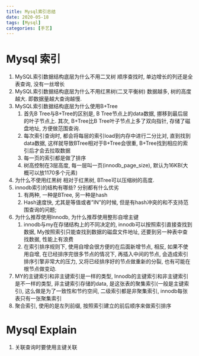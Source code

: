 ```yaml
---
title: Mysql索引总结
date: 2020-05-18
tags: [Mysql]
categories: [手艺]
---
```



<!--more-->
# Mysql 索引
1. MySQL索引数据结构底层为什么不用二叉树
    顺序查找时, 单边增长的列还是全表查询, 没有一丝增长
2. MySQL索引数据结构底层为什么不用红黑树(二叉平衡树)
    数据越多, 树的高度越大. 即数据量越大查询越慢.
3. MySQL索引数据结构底层为什么使用B+Tree
    1. 首先B Tree与B+Tree的区别是, B Tree节点上的data数据, 挪移到最后层的叶子节点上. 其次, B+Tree比B Tree叶子节点上多了双向指针, 存储了磁盘地址, 方便做范围查询. 
    2. 每次索引查询时, 都会将每层的索引load到内存中进行二分比对, 直到找到data数据, 这样就导致BTree相对于B+Tree会很重, B+Tree找到相应的索引后才会去拉取数据
    3. 每一页的索引都是做了排序
    4. 树高控制在3层高度, 每一层叫一页(innodb_page_size), 默认为16KB(大概可以放1170多个元素)
4. 为什么不使用红黑树
    相对于红黑树, BTree可以压缩树的高度.
5. innodb索引的结构有哪些? 分别都有什么优劣
    1. 有两种, 一种是BTree, 另一种是hash
    2. Hash速度快, 尤其是等值或者”IN”的时候, 但是有hash冲突的和不支持范围查询的问题;
6. 为什么推荐使用Innodb, 为什么推荐使用整形自增主键
    1. innodb与my在存储结构上的不同决定的, innodb可以按照索引直接查找到数据, My按照索引只能查找到数据的磁盘文件地址, 还要到另一种表中查找数据, 性能上有浪费
    2. 在索引排序规则下, 使用自增会很方便的在后面新增节点, 相反, 如果不使用自增, 在已经排序完很多节点的情况下, 再插入中间的节点, 会造成索引排序引擎非常大的压力, 又将已经排序好的节点做重新的分裂, 也有可能在根节点做变动.
7. MY的主键索引和非主键索引是一样的类型, Innodb的主键索引和非主键索引是不一样的类型, 非主键索引存储的data, 是这张表的聚集索引(一般是主键索引), 这么做是为了一致性和节约空间, 二级索引都是非聚集索引, innodb每张表只有一张聚集索引
8. 聚合索引, 使用的是左列前缀, 按照索引建立的前后顺序来做索引排序

# Mysql Explain
1. 关联查询时要使用主键关联
